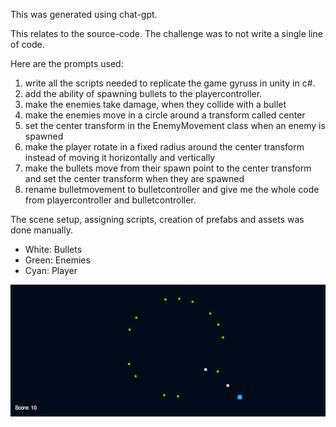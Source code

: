 This was generated using chat-gpt. 

This relates to the source-code. The challenge was to not write a single line of code. 

Here are the prompts used:

1. write all the scripts needed to replicate the game gyruss in unity in c#.
1. add the ability of spawning bullets to the playercontroller.
1. make the enemies take damage, when they collide with a bullet
1. make the enemies move in a circle around a transform called center
1. set the center transform in the EnemyMovement class when an enemy is spawned
1. make the player rotate in a fixed radius around the center transform instead of moving it horizontally and vertically
1. make the bullets move from their spawn point to the center transform and set the center transform when they are spawned
1. rename bulletmovement to bulletcontroller and give me the whole code from playercontroller and bulletcontroller.


The scene setup, assigning scripts, creation of prefabs and assets was done manually. 

* White: Bullets
* Green: Enemies
* Cyan: Player

![screenshot](screenshot.png)
